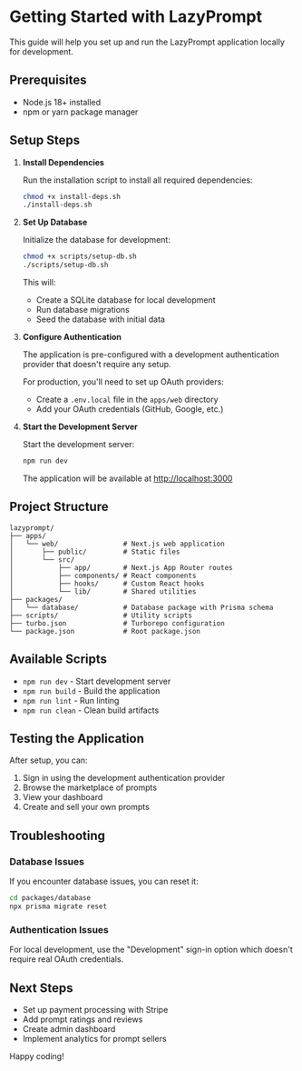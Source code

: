 # Getting Started with LazyPrompt

This guide will help you set up and run the LazyPrompt application locally for development.

## Prerequisites

- Node.js 18+ installed
- npm or yarn package manager

## Setup Steps

1. **Install Dependencies**

   Run the installation script to install all required dependencies:

   ```bash
   chmod +x install-deps.sh
   ./install-deps.sh
   ```

2. **Set Up Database**

   Initialize the database for development:

   ```bash
   chmod +x scripts/setup-db.sh
   ./scripts/setup-db.sh
   ```

   This will:
   - Create a SQLite database for local development
   - Run database migrations
   - Seed the database with initial data

3. **Configure Authentication**

   The application is pre-configured with a development authentication provider that doesn't require any setup.

   For production, you'll need to set up OAuth providers:

   - Create a `.env.local` file in the `apps/web` directory
   - Add your OAuth credentials (GitHub, Google, etc.)

4. **Start the Development Server**

   Start the development server:

   ```bash
   npm run dev
   ```

   The application will be available at [http://localhost:3000](http://localhost:3000)

## Project Structure

```
lazyprompt/
├── apps/
│   └── web/                # Next.js web application
│       ├── public/         # Static files
│       └── src/
│           ├── app/        # Next.js App Router routes
│           ├── components/ # React components
│           ├── hooks/      # Custom React hooks
│           └── lib/        # Shared utilities
├── packages/
│   └── database/           # Database package with Prisma schema
├── scripts/                # Utility scripts
├── turbo.json              # Turborepo configuration
└── package.json            # Root package.json
```

## Available Scripts

- `npm run dev` - Start development server
- `npm run build` - Build the application
- `npm run lint` - Run linting
- `npm run clean` - Clean build artifacts

## Testing the Application

After setup, you can:

1. Sign in using the development authentication provider
2. Browse the marketplace of prompts
3. View your dashboard
4. Create and sell your own prompts

## Troubleshooting

### Database Issues

If you encounter database issues, you can reset it:

```bash
cd packages/database
npx prisma migrate reset
```

### Authentication Issues

For local development, use the "Development" sign-in option which doesn't require real OAuth credentials.

## Next Steps

- Set up payment processing with Stripe
- Add prompt ratings and reviews
- Create admin dashboard
- Implement analytics for prompt sellers

Happy coding! 